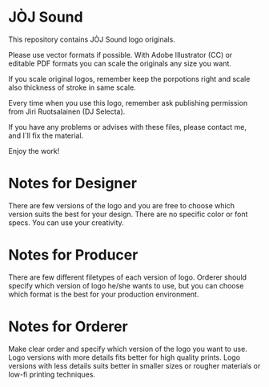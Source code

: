 # JÒJ Sound
This repository contains JÒJ Sound logo originals.

Please use vector formats if possible. With Adobe Illustrator (CC) or editable PDF formats you can scale the originals any size you want. 

If you scale original logos, remember keep the porpotions right and scale also thickness of stroke in same scale.

Every time when you use this logo, remember ask publishing permission from Jiri Ruotsalainen (DJ Selecta).

If you have any problems or advises with these files, please contact me, and I`ll fix the material.

Enjoy the work!

# Notes for Designer
There are few versions of the logo and you are free to choose which version suits the best for your design. There are no specific color or font specs. You can use your creativity.

# Notes for Producer
There are few different filetypes of each version of logo. Orderer should specify which version of logo he/she wants to use, but you can choose which format is the best for your production environment. 

# Notes for Orderer
Make clear order and specify which version of the logo you want to use. Logo versions with more details fits better for high quality prints. Logo versions with less details suits better in smaller sizes or rougher materials or low-fi printing techniques.